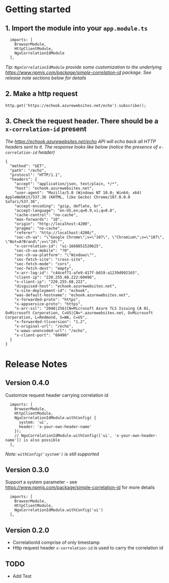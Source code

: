# Getting started

## 1. Import the module into your `app.module.ts`

```
  imports: [
    BrowserModule,
    HttpClientModule,
    NgxCorrelationIdModule
  ],
```

*Tip: `NgxCorrelationIdModule` provide some customization to the underlying https://www.npmjs.com/package/simple-correlation-id package. See release note sections below for details*

## 2. Make a http request

```
http.get('https://echook.azurewebsites.net/echo').subscribe();
```

## 3. Check the request header. There should be a `x-correlation-id` present

*The https://echook.azurewebsites.net/echo API will echo back all HTTP headers sent to it. The response looks like below (notice the presence of `x-correlation-id` header)*

```
{
  "method": "GET",
  "path": "/echo",
  "protocol": "HTTP/1.1",
  "headers": {
    "accept": "application/json, text/plain, */*",
    "host": "echook.azurewebsites.net",
    "user-agent": "Mozilla/5.0 (Windows NT 10.0; Win64; x64) AppleWebKit/537.36 (KHTML, like Gecko) Chrome/107.0.0.0 Safari/537.36",
    "accept-encoding": "gzip, deflate, br",
    "accept-language": "en-US,en;q=0.9,vi;q=0.8",
    "cache-control": "no-cache",
    "max-forwards": "10",
    "origin": "http://localhost:4200",
    "pragma": "no-cache",
    "referer": "http://localhost:4200/",
    "sec-ch-ua": "\"Google Chrome\";v=\"107\", \"Chromium\";v=\"107\", \"Not=A?Brand\";v=\"24\"",
    "x-correlation-id": "ui-1668851520625",
    "sec-ch-ua-mobile": "?0",
    "sec-ch-ua-platform": "\"Windows\"",
    "sec-fetch-site": "cross-site",
    "sec-fetch-mode": "cors",
    "sec-fetch-dest": "empty",
    "x-arr-log-id": "c44cef71-afe9-417f-b019-a1239d992165",
    "client-ip": "220.255.68.222:60496",
    "x-client-ip": "220.255.68.222",
    "disguised-host": "echook.azurewebsites.net",
    "x-site-deployment-id": "echook",
    "was-default-hostname": "echook.azurewebsites.net",
    "x-forwarded-proto": "https",
    "x-appservice-proto": "https",
    "x-arr-ssl": "2048|256|CN=Microsoft Azure TLS Issuing CA 01, O=Microsoft Corporation, C=US|CN=*.azurewebsites.net, O=Microsoft Corporation, L=Redmond, S=WA, C=US",
    "x-forwarded-tlsversion": "1.2",
    "x-original-url": "/echo",
    "x-waws-unencoded-url": "/echo",
    "x-client-port": "60496"
  }
}
```

# Release Notes

## Version 0.4.0

Customize request header carrying correlation id

```
  imports: [
    BrowserModule,
    HttpClientModule,
    NgxCorrelationIdModule.withConfig( {
      system: 'ui',
      header: 'x-your-own-header-name'
    });
    // NgxCorrelationIdModule.withConfig(['ui', 'x-your-own-header-name']) is also possible
  ],
```

*Note: `withConfig('system')` is still supported*

## Version 0.3.0

Support a system parameter - see https://www.npmjs.com/package/simple-correlation-id for more details

```
  imports: [
    BrowserModule,
    HttpClientModule,
    NgxCorrelationIdModule.withConfig('ui')
  ],

```

## Version 0.2.0
- CorrelationId comprise of only timestamp
- Http request header `x-correlation-id` is used to carry the correlation id

## TODO
- Add Test

